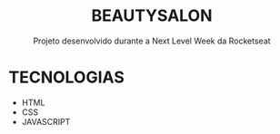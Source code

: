 <h1 align="center">BEAUTYSALON</h1>

<p align="center">Projeto desenvolvido durante a Next Level Week da Rocketseat</p>


# TECNOLOGIAS
* HTML
* CSS
* JAVASCRIPT